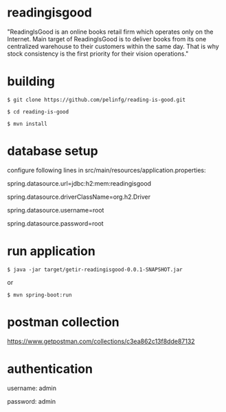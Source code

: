 # readingisgood

"ReadingIsGood is an online books retail firm which operates only on the Internet. Main
target of ReadingIsGood is to deliver books from its one centralized warehouse to their
customers within the same day. That is why stock consistency is the first priority for their
vision operations."


# building
`$ git clone https://github.com/pelinfg/reading-is-good.git`

`$ cd reading-is-good`

`$ mvn install`

# database setup
configure following lines in src/main/resources/application.properties:

spring.datasource.url=jdbc:h2:mem:readingisgood

spring.datasource.driverClassName=org.h2.Driver

spring.datasource.username=root

spring.datasource.password=root


# run application

`$ java -jar target/getir-readingisgood-0.0.1-SNAPSHOT.jar`

or

`$ mvn spring-boot:run`

# postman collection

https://www.getpostman.com/collections/c3ea862c13f8dde87132

# authentication

username: admin

password: admin

